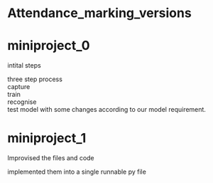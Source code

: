 # Attendance_marking_versions


<h1>miniproject_0</h1>
intital steps

three step process  
capture  
train  
recognise  
test model with some changes according to our model requirement.

<h1>miniproject_1</h1>
Improvised the files and code

implemented them into a single runnable py file
